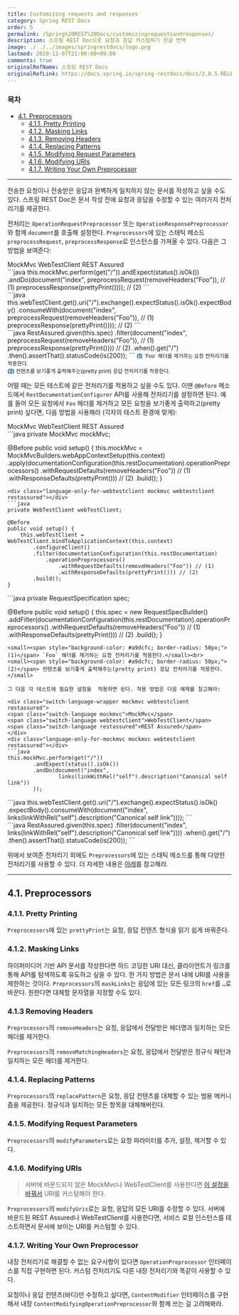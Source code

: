 ```yaml
---
title: Customizing requests and responses
category: Spring REST Docs
order: 5
permalink: /Spring%20REST%20Docs/customizingrequestsandresponses/
description: 스프링 REST Doc으로 요청과 응답 커스텀하기 한글 번역
image: ./../../images/springrestdocs/logo.png
lastmod: 2020-12-07T21:00:00+09:00
comments: true
originalRefName: 스프링 REST Docs
originalRefLink: https://docs.spring.io/spring-restdocs/docs/2.0.5.RELEASE/reference/html5/#customizing-requests-and-responses
---
```

<script>defaultLanguages = ['mockmvc']</script>

### 목차

- [4.1. Preprocessors](#41-preprocessors)
  + [4.1.1. Pretty Printing](#411-pretty-printing)
  + [4.1.2. Masking Links](#412-masking-links)
  + [4.1.3. Removing Headers](#413-removing-headers)
  + [4.1.4. Replacing Patterns](#414-replacing-patterns)
  + [4.1.5. Modifying Request Parameters](#415-modifying-request-parameters)
  + [4.1.6. Modifying URIs](#416-modifying-uris)
  + [4.1.7. Writing Your Own Preprocessor](#417-writing-your-own-preprocessor)

---

전송한 요청이나 전송받은 응답과 완벽하게 일치하지 않는 문서를 작성하고 싶을 수도 있다. 스프링 REST Doc은 문서 작성 전에 요청과 응답을 수정할 수 있는 여러가지 전처리기를 제공한다.

전처리는 `OperationRequestPreprocessor` 또는 `OperationResponsePreprocessor`와 함께 `document`를 호출해 설정한다. `Preprocessors`에 있는 스태틱 메소드 `preprocessRequest`, `preprocessResponse`로 인스턴스를 가져올 수 있다. 다음은 그 방법을 보여준다:

<div class="switch-language-wrapper mockmvc webtestclient restassured">
<span class="switch-language mockmvc">MockMvc</span>
<span class="switch-language webtestclient">WebTestClient</span>
<span class="switch-language restassured">REST Assured</span>
</div>
<div class="language-only-for-mockmvc mockmvc webtestclient restassured"></div>
```java
this.mockMvc.perform(get("/")).andExpect(status().isOk())
	.andDo(document("index", preprocessRequest(removeHeaders("Foo")), // (1)
			preprocessResponse(prettyPrint()))); // (2)
```
<div class="language-only-for-webtestclient mockmvc webtestclient restassured"></div>
```java
this.webTestClient.get().uri("/").exchange().expectStatus().isOk().expectBody()
	.consumeWith(document("index",
		preprocessRequest(removeHeaders("Foo")), // (1)
		preprocessResponse(prettyPrint()))); // (2)
```
<div class="language-only-for-restassured mockmvc webtestclient restassured"></div>
```java
RestAssured.given(this.spec)
	.filter(document("index", preprocessRequest(removeHeaders("Foo")), // (1)
			preprocessResponse(prettyPrint()))) // (2)
.when().get("/")
.then().assertThat().statusCode(is(200));
```
<small><span style="background-color: #a9dcfc; border-radius: 50px;">(1)</span> `Foo` 해더를 제거하는 요청 전처리기를 적용한다.</small><br>
<small><span style="background-color: #a9dcfc; border-radius: 50px;">(2)</span> 컨텐츠를 보기좋게 출력해주는(pretty print) 응답 전처러기를 적용한다.</small>

어떨 때는 모든 테스트에 같은 전처리기를 적용하고 싶을 수도 있다. 이땐 `@Before` 메소드에서 `RestDocumentationConfigurer` API를 사용해 전처리기를 설정하면 된다. 예를 들어 모든 요청에서 `Foo` 헤더를 제거하고 모든 요청을 보기좋게 출력하고(pretty print) 싶다면, 다음 방법을 사용해라 (각자의 테스트 환경에 맞게):

<div class="switch-language-wrapper mockmvc webtestclient restassured">
<span class="switch-language mockmvc">MockMvc</span>
<span class="switch-language webtestclient">WebTestClient</span>
<span class="switch-language restassured">REST Assured</span>
</div>
<div class="language-only-for-mockmvc mockmvc webtestclient restassured"></div>
```java
private MockMvc mockMvc;

@Before
public void setup() {
	this.mockMvc = MockMvcBuilders.webAppContextSetup(this.context)
		.apply(documentationConfiguration(this.restDocumentation).operationPreprocessors()
			.withRequestDefaults(removeHeaders("Foo")) // (1)
			.withResponseDefaults(prettyPrint())) // (2)
		.build();
}
```
<div class="language-only-for-webtestclient mockmvc webtestclient restassured"></div>
```java
private WebTestClient webTestClient;

@Before
public void setup() {
	this.webTestClient = WebTestClient.bindToApplicationContext(this.context)
		.configureClient()
		.filter(documentationConfiguration(this.restDocumentation)
			.operationPreprocessors()
				.withRequestDefaults(removeHeaders("Foo")) // (1)
				.withResponseDefaults(prettyPrint())) // (2)
		.build();
}
```
<div class="language-only-for-restassured mockmvc webtestclient restassured"></div>
```java
private RequestSpecification spec;

@Before
public void setup() {
	this.spec = new RequestSpecBuilder()
		.addFilter(documentationConfiguration(this.restDocumentation).operationPreprocessors()
			.withRequestDefaults(removeHeaders("Foo")) // (1)
			.withResponseDefaults(prettyPrint())) // (2)
		.build();
}
```
<small><span style="background-color: #a9dcfc; border-radius: 50px;">(1)</span> `Foo` 해더를 제거하는 요청 전처리기를 적용한다.</small><br>
<small><span style="background-color: #a9dcfc; border-radius: 50px;">(2)</span> 컨텐츠를 보기좋게 출력해주는(pretty print) 응답 전처러기를 적용한다.</small>

그 다음 각 테스트에 필요한 설정을  적용하면 된다. 적용 방법은 다음 예제를 참고해라:

<div class="switch-language-wrapper mockmvc webtestclient restassured">
<span class="switch-language mockmvc">MockMvc</span>
<span class="switch-language webtestclient">WebTestClient</span>
<span class="switch-language restassured">REST Assured</span>
</div>
<div class="language-only-for-mockmvc mockmvc webtestclient restassured"></div>
```java
this.mockMvc.perform(get("/"))
		.andExpect(status().isOk())
		.andDo(document("index",
				links(linkWithRel("self").description("Canonical self link"))
		));
```
<div class="language-only-for-webtestclient mockmvc webtestclient restassured"></div>
```java
this.webTestClient.get().uri("/").exchange().expectStatus().isOk()
	.expectBody().consumeWith(document("index",
		links(linkWithRel("self").description("Canonical self link"))));
```
<div class="language-only-for-restassured mockmvc webtestclient restassured"></div>
```java
RestAssured.given(this.spec)
	.filter(document("index",
		links(linkWithRel("self").description("Canonical self link"))))
	.when().get("/")
	.then().assertThat().statusCode(is(200));
```

위에서 보여준 전처리기 외에도 `Preprocessors`에 있는 스태틱 메소드를 통해 다양한 전처리기를 사용할 수 있다. 더 자세한 내용은 [아래](#41-preprocessors)를 참고해라.

---

## 4.1. Preprocessors

### 4.1.1. Pretty Printing

`Preprocessors`에 있는 `prettyPrint`는 요청, 응답 컨텐츠 형식을 읽기 쉽게 바꿔준다.

### 4.1.2. Masking Links

하이퍼미디어 기반 API 문서를 작성한다면 하드 코딩한 URI 대신, 클라이언트가 링크를 통해 API를 탐색하도록 유도하고 싶을 수 있다. 한 가지 방법은 문서 내에 URI를 사용을 제한하는 것이다. `Preprocessors`의 `maskLinks`는 응답에 있는 모든 링크의 `href`를 `…`로 바꾼다. 원한다면 대체할 문자열을 지정할 수도 있다.

### 4.1.3 Removing Headers

`Preprocessors`의 `removeHeaders`는 요청, 응답에서 전달받은 헤더명과 일치하는 모든 헤더를 제거한다.

`Preprocessors`의 `removeMatchingHeaders`는 요청, 응답에서 전달받은 정규식 패턴과 일치하는 모든 헤더를 제거한다.

### 4.1.4. Replacing Patterns

`Preprocessors`의 `replacePattern`은 요청, 응답 컨텐츠를 대체할 수 있는 범용 메커니즘을 제공한다. 정규식과 일치하는 모든 항목을 대체해버린다.

### 4.1.5. Modifying Request Parameters

`Preprocessors`의 `modifyParameters`로는 요청 파라미터를 추가, 설정, 제거할 수 있다.

### 4.1.6. Modifying URIs

> 서버에 바운드되지 않은 MockMvc나 WebTestClient를 사용한다면 [이 설정을 바꿔서](../configuration#51-documented-uris) URI를 커스텀해야 한다.

`Preprocessors`의 `modifyUris`로는 요청, 응답의 모든 URI를 수정할 수 있다. 서버에 바운드된 REST Assured나 WebTestClient를 사용한다면, 서비스 로컬 인스턴스를 테스트하면서 문서에 보이는 URI를 커스텀할 수 있다.

### 4.1.7. Writing Your Own Preprocessor

내장 전처리기로 해결할 수 없는 요구사항이 있다면 `OperationPreprocessor` 인터페이스를 직접 구현하면 된다. 커스텀 전처리기도 다른 내장 전처리기와 똑같이 사용할 수 있다.

요청이나 응답 컨텐츠(바디)만 수정하고 싶다면, `ContentModifier` 인터페이스를 구현해서 내장 `ContentModifyingOperationPreprocessor`와 함께 쓰는 걸 고려해봐라.